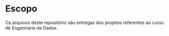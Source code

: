 # Escopo
Os arquivos deste repositório são entregas dos projetos referentes ao curso de Engenharia de Dados.
